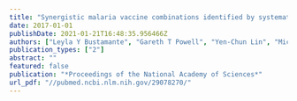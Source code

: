 ```yaml
---
title: "Synergistic malaria vaccine combinations identified by systematic antigen screening"
date: 2017-01-01
publishDate: 2021-01-21T16:48:35.956466Z
authors: ["Leyla Y Bustamante", "Gareth T Powell", "Yen-Chun Lin", "Michael D Macklin", "Nadia Cross", "Alison Kemp", "Paula Cawkill", "admin", "Cecile Crosnier", "Nicole Muller-Sienerth", " others"]
publication_types: ["2"]
abstract: ""
featured: false
publication: "*Proceedings of the National Academy of Sciences*"
url_pdf: "//pubmed.ncbi.nlm.nih.gov/29078270/"
---
```


